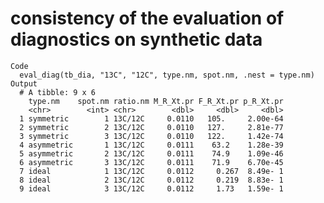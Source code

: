 # consistency of the evaluation of diagnostics on synthetic data

    Code
      eval_diag(tb_dia, "13C", "12C", type.nm, spot.nm, .nest = type.nm)
    Output
      # A tibble: 9 x 6
        type.nm    spot.nm ratio.nm M_R_Xt.pr F_R_Xt.pr p_R_Xt.pr
        <chr>        <int> <chr>        <dbl>     <dbl>     <dbl>
      1 symmetric        1 13C/12C     0.0110   105.     2.00e-64
      2 symmetric        2 13C/12C     0.0110   127.     2.81e-77
      3 symmetric        3 13C/12C     0.0110   122.     1.42e-74
      4 asymmetric       1 13C/12C     0.0111    63.2    1.28e-39
      5 asymmetric       2 13C/12C     0.0111    74.9    1.09e-46
      6 asymmetric       3 13C/12C     0.0111    71.9    6.70e-45
      7 ideal            1 13C/12C     0.0112     0.267  8.49e- 1
      8 ideal            2 13C/12C     0.0112     0.219  8.83e- 1
      9 ideal            3 13C/12C     0.0112     1.73   1.59e- 1

